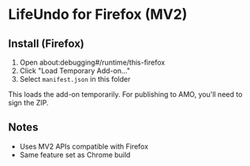 # LifeUndo for Firefox (MV2)

## Install (Firefox)

1. Open about:debugging#/runtime/this-firefox
2. Click "Load Temporary Add-on..."
3. Select `manifest.json` in this folder

This loads the add-on temporarily. For publishing to AMO, you'll need to sign the ZIP.

## Notes

- Uses MV2 APIs compatible with Firefox
- Same feature set as Chrome build
